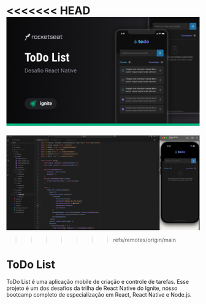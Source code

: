 <<<<<<< HEAD
![Logo](./assets/Cover.png)
=======
![Logo](./assets/todolist.png)
>>>>>>> refs/remotes/origin/main

# ToDo List

ToDo List é uma aplicação mobile de criação e controle de tarefas.
Esse projeto é um dos desafios da trilha de React Native do Ignite, nosso bootcamp completo de especialização em React, React Native e Node.js.

